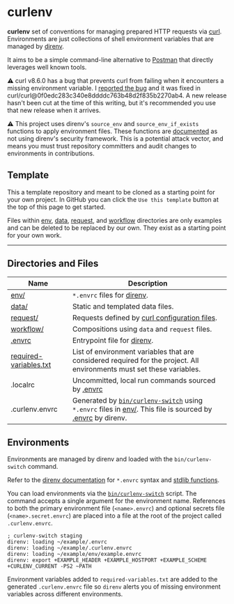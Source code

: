 # curlenv

**curlenv** set of conventions for managing prepared HTTP requests via [curl](https://curl.se).
Environments are just collections of shell environment variables that are managed by [direnv](https://direnv.net).

It aims to be a simple command-line alternative to [Postman](https://www.postman.com) that directly leverages well known tools.

⚠️  curl v8.6.0 has a bug that prevents curl from failing when it encounters a missing environment variable. I
[reported the bug](https://curl.se/mail/archive-2024-02/0008.html) and it was fixed in curl/curl@0f0edc283c340e8ddddc763b48d2f835b2270ab4. A new release hasn't been cut at the time of this writing, but it's recommended you use that new release when it arrives.

⚠️  This project uses direnv's `source_env` and `source_env_if_exists` functions to apply environment files. These functions are [documented](https://direnv.net/man/direnv-stdlib.1.html) as not using direnv's security framework. This is a potential attack vector, and means you must trust repository committers and audit changes to environments in contributions.

## Template

This a template repository and meant to be cloned as a starting point for your own project. In GitHub you can click the
`Use this template` button at the top of this page to get started.

Files within [env](env), [data](data), [request](request), and [workflow](workflow) directories are only examples and
can be deleted to be replaced by our own. They exist as a starting point for your own work.

---

## Directories and Files

| Name              | Description                                                                           |
| ----------------       | -----------------------------------                                                   |
| [env/](env)             | `*.envrc` files for [direnv](https://direnv.net).                                     |
| [data/](data)           | Static and templated data files.                                                      |
| [request/](request)     | Requests defined by [curl configuration files](https://curl.se/docs/manpage.html#-K). |
| [workflow/](workflow) | Compositions using `data` and `request` files.                                        |
| [.envrc](.envrc) | Entrypoint file for [direnv](https://direnv.net). |
| [required-variables.txt](required-variables.txt) | List of environment variables that are considered required for the project. All environments must set these variables. |
| .localrc | Uncommitted, local run commands sourced by [.envrc](.envrc) |
| .curlenv.envrc | Generated by [`bin/curlenv-switch`](bin/curlenv-switch) using `*.envrc` files in [env/](env). This file is sourced by [.envrc](.envrc) by direnv. |

## Environments

Environments are managed by direnv and loaded with the `bin/curlenv-switch` command.

Refer to the [direnv documentation](https://direnv.net/man/direnv.1.html) for `*.envrc` syntax and [stdlib
functions](https://direnv.net/man/direnv-stdlib.1.html).

You can load environments via the [`bin/curlenv-switch`](bin/curlenv-switch) script. The command accepts a single argument for the environment name. References to both the primary environment file (`<name>.envrc`) and optional secrets file (`<name>.secret.envrc`) are placed into a file at the root of the project called `.curlenv.envrc`.

```
; curlenv-switch staging
direnv: loading ~/example/.envrc
direnv: loading ~/example/.curlenv.envrc
direnv: loading ~/example/env/example.envrc
direnv: export +EXAMPLE_HEADER +EXAMPLE_HOSTPORT +EXAMPLE_SCHEME +CURLENV_CURRENT -PS2 ~PATH
```

Environment variables added to `required-variables.txt` are added to the generated `.curlenv.envrc` file so `direnv`
alerts you of missing environment variables across different environments.
